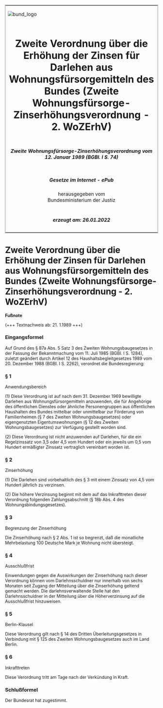 <span id="DECKBLATT.html"></span>

<table border="0" frame="border" width="100%">

<tr valign="top">

<td align="left">

![bund\_logo](BfJ_2021_Web_de_de.gif)

</td>

<td align="right">

 

</td>

</tr>

<tr align="center" valign="middle">

<td colspan="2">

# Zweite Verordnung über die Erhöhung der Zinsen für Darlehen aus Wohnungsfürsorgemitteln des Bundes (Zweite Wohnungsfürsorge-Zinserhöhungsverordnung - 2. WoZErhV)

</td>

</tr>

<tr align="center" valign="middle">

<td colspan="2">

##### Zweite Wohnungsfürsorge-Zinserhöhungsverordnung vom 12. Januar 1989 (BGBl. I S. 74)

</td>

</tr>

<tr align="center" valign="middle">

<td colspan="2">

  
  

##### Gesetze im Internet - ePub  
  
herausgegeben vom  
Bundesministerium der Justiz

</td>

</tr>

<tr align="center" valign="bottom">

<td colspan="2">

  
  

##### erzeugt am: 26.01.2022

</td>

</tr>

</table>

<span id="BJNR000740989.html"></span>

# Zweite Verordnung über die Erhöhung der Zinsen für Darlehen aus Wohnungsfürsorgemitteln des Bundes (Zweite Wohnungsfürsorge-Zinserhöhungsverordnung - 2. WoZErhV)

<div>

  
**Fußnote**

<div class="jnhtml">

<div>

<div class="jurAbsatz">

(+++ Textnachweis ab: 21. 1.1989 +++)

</div>

</div>

</div>

</div>

<span id="BJNR000740989BJNE000100325.html"></span>

### Eingangsformel  

<div>

<div class="jnhtml">

<div>

<div class="jurAbsatz">

Auf Grund des § 87a Abs. 5 Satz 3 des Zweiten Wohnungsbaugesetzes in der
Fassung der Bekanntmachung vom 11. Juli 1985 (BGBl. I S. 1284), zuletzt
geändert durch Artikel 12 des Haushaltsbegleitgesetzes 1989 vom 20.
Dezember 1988 (BGBl. I S. 2262), verordnet die Bundesregierung:

</div>

</div>

</div>

</div>

<span id="BJNR000740989BJNE000200325.html"></span>

### § 1  
Anwendungsbereich

<div>

<div class="jnhtml">

<div>

<div class="jurAbsatz">

(1) Diese Verordnung ist auf nach dem 31. Dezember 1969 bewilligte
Darlehen aus Wohnungsfürsorgemitteln anzuwenden, die für Angehörige des
öffentlichen Dienstes oder ähnliche Personengruppen aus öffentlichen
Haushalten des Bundes mittelbar oder unmittelbar zur Förderung von
Familienheimen (§ 7 des Zweiten Wohnungsbaugesetzes) oder eigengenutzten
Eigentumswohnungen (§ 12 des Zweiten Wohnungsbaugesetzes) zur Verfügung
gestellt worden sind.

</div>

<div class="jurAbsatz">

(2) Diese Verordnung ist nicht anzuwenden auf Darlehen, für die ein
Regelzinssatz von 3,5 oder 4,5 vom Hundert oder ein jeweils um 0,5 vom
Hundert ermäßigter Zinssatz vertraglich vereinbart worden ist.

</div>

</div>

</div>

</div>

<span id="BJNR000740989BJNE000300325.html"></span>

### § 2  
Zinserhöhung

<div>

<div class="jnhtml">

<div>

<div class="jurAbsatz">

(1) Die Darlehen sind vorbehaltlich des § 3 mit einem Zinssatz von 4,5
vom Hundert jährlich zu verzinsen.

</div>

<div class="jurAbsatz">

(2) Die höhere Verzinsung beginnt mit dem auf das Inkrafttreten dieser
Verordnung folgenden Zahlungsabschnitt (§ 18b Abs. 4 des
Wohnungsbindungsgesetzes).

</div>

</div>

</div>

</div>

<span id="BJNR000740989BJNE000400325.html"></span>

### § 3  
Begrenzung der Zinserhöhung

<div>

<div class="jnhtml">

<div>

<div class="jurAbsatz">

Die Zinserhöhung nach § 2 Abs. 1 ist so begrenzt, daß die monatliche
Mehrbelastung 100 Deutsche Mark je Wohnung nicht übersteigt.

</div>

</div>

</div>

</div>

<span id="BJNR000740989BJNE000500325.html"></span>

### § 4  
Ausschlußfrist

<div>

<div class="jnhtml">

<div>

<div class="jurAbsatz">

Einwendungen gegen die Auswirkungen der Zinserhöhung nach dieser
Verordnung können vom Darlehnsschuldner nur innerhalb von sechs Monaten
seit Zugang der Mitteilung über die Zinserhöhung geltend gemacht werden.
Die darlehnsverwaltende Stelle hat den Darlehnsschuldner in der
Mitteilung über die Höherverzinsung auf die Ausschlußfrist hinzuweisen.

</div>

</div>

</div>

</div>

<span id="BJNR000740989BJNE000600325.html"></span>

### § 5  
Berlin-Klausel

<div>

<div class="jnhtml">

<div>

<div class="jurAbsatz">

Diese Verordnung gilt nach § 14 des Dritten Überleitungsgesetzes in
Verbindung mit § 125 des Zweiten Wohnungsbaugesetzes auch im Land
Berlin.

</div>

</div>

</div>

</div>

<span id="BJNR000740989BJNE000700325.html"></span>

### § 6  
Inkrafttreten

<div>

<div class="jnhtml">

<div>

<div class="jurAbsatz">

Diese Verordnung tritt am Tage nach der Verkündung in Kraft.

</div>

</div>

</div>

</div>

<span id="BJNR000740989BJNE000800325.html"></span>

### Schlußformel  

<div>

<div class="jnhtml">

<div>

<div class="jurAbsatz">

Der Bundesrat hat zugestimmt.

</div>

</div>

</div>

</div>
